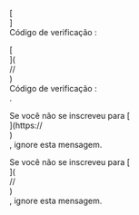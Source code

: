 [<br host>]<br action>Código de verificação :<br code>

[<br host>](<br protocol>//<br host>)<br action>Código de verificação :<br code>.

Se você não se inscreveu para [<br host>](https://<br host>)<br action>, ignore esta mensagem.

Se você não se inscreveu para [<br host>](<br protocol>//<br host>)<br action>, ignore esta mensagem.
